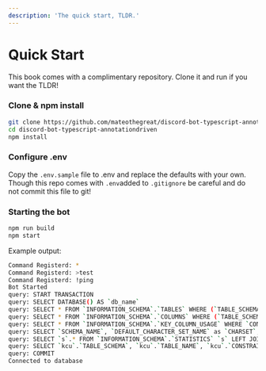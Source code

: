 ```yaml
---
description: 'The quick start, TLDR.'
---
```


# Quick Start

This book comes with a complimentary repository. Clone it and run if you want the TLDR!

### Clone & npm install

```bash
git clone https://github.com/mateothegreat/discord-bot-typescript-annotationdriven
cd discord-bot-typescript-annotationdriven
npm install
```

### Configure .env

Copy the `.env.sample` file to .env and replace the defaults with your own. Though this repo comes with `.env`added to `.gitignore` be careful and do not commit this file to git!

### Starting the bot

```bash
npm run build
npm start
```

Example output:

```bash
Command Registerd: *
Command Registerd: >test
Command Registerd: !ping
Bot Started
query: START TRANSACTION
query: SELECT DATABASE() AS `db_name`
query: SELECT * FROM `INFORMATION_SCHEMA`.`TABLES` WHERE (`TABLE_SCHEMA` = 'mybot' AND `TABLE_NAME` = 'user') OR (`TABLE_SCHEMA` = 'mybot' AND `TABLE_NAME` = 'chat_message')
query: SELECT * FROM `INFORMATION_SCHEMA`.`COLUMNS` WHERE (`TABLE_SCHEMA` = 'mybot' AND `TABLE_NAME` = 'user') OR (`TABLE_SCHEMA` = 'mybot' AND `TABLE_NAME` = 'chat_message')
query: SELECT * FROM `INFORMATION_SCHEMA`.`KEY_COLUMN_USAGE` WHERE `CONSTRAINT_NAME` = 'PRIMARY' AND ((`TABLE_SCHEMA` = 'mybot' AND `TABLE_NAME` = 'user') OR (`TABLE_SCHEMA` = 'mybot' AND `TABLE_NAME` = 'chat_message'))
query: SELECT `SCHEMA_NAME`, `DEFAULT_CHARACTER_SET_NAME` as `CHARSET`, `DEFAULT_COLLATION_NAME` AS `COLLATION` FROM `INFORMATION_SCHEMA`.`SCHEMATA`
query: SELECT `s`.* FROM `INFORMATION_SCHEMA`.`STATISTICS` `s` LEFT JOIN `INFORMATION_SCHEMA`.`REFERENTIAL_CONSTRAINTS` `rc` ON `s`.`INDEX_NAME` = `rc`.`CONSTRAINT_NAME` WHERE ((`s`.`TABLE_SCHEMA` = 'mybot' AND `s`.`TABLE_NAME` = 'user') OR (`s`.`TABLE_SCHEMA` = 'mybot' AND `s`.`TABLE_NAME` = 'chat_message')) AND `s`.`INDEX_NAME` != 'PRIMARY' AND `rc`.`CONSTRAINT_NAME` IS NULL
query: SELECT `kcu`.`TABLE_SCHEMA`, `kcu`.`TABLE_NAME`, `kcu`.`CONSTRAINT_NAME`, `kcu`.`COLUMN_NAME`, `kcu`.`REFERENCED_TABLE_SCHEMA`, `kcu`.`REFERENCED_TABLE_NAME`, `kcu`.`REFERENCED_COLUMN_NAME`, `rc`.`DELETE_RULE` `ON_DELETE`, `rc`.`UPDATE_RULE` `ON_UPDATE` FROM `INFORMATION_SCHEMA`.`KEY_COLUMN_USAGE` `kcu` INNER JOIN `INFORMATION_SCHEMA`.`REFERENTIAL_CONSTRAINTS` `rc` ON `rc`.`constraint_name` = `kcu`.`constraint_name` WHERE (`kcu`.`TABLE_SCHEMA` = 'mybot' AND `kcu`.`TABLE_NAME` = 'user') OR (`kcu`.`TABLE_SCHEMA` = 'mybot' AND `kcu`.`TABLE_NAME` = 'chat_message')
query: COMMIT
Connected to database
```

